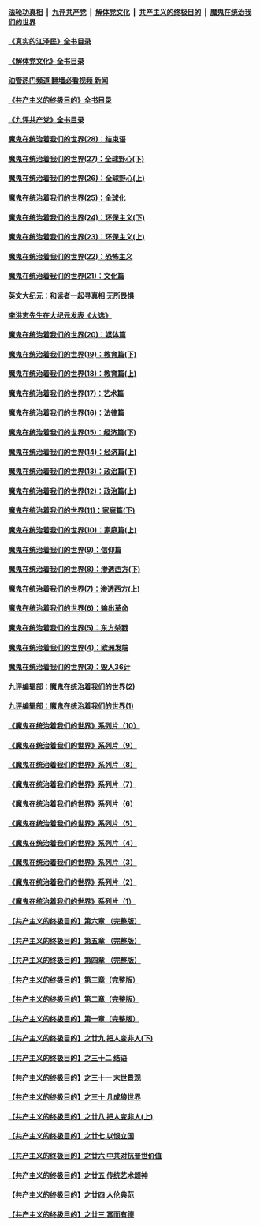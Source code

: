 ####  [法轮功真相](../../../../basic/blob/master/README.md?t=05160302) &nbsp;|&nbsp; [九评共产党](../../../../9ping.md/blob/master/README.md?t=05160302) &nbsp;|&nbsp; [解体党文化](../../../../jtdwh.md/blob/master/README.md?t=05160302)  &nbsp;|&nbsp; [共产主义的终极目的](../../../../gczydzjmd.md/blob/master/README.md?t=05160302) &nbsp;|&nbsp; [魔鬼在统治我们的世界](../../../../mgztzwmdsj.md/blob/master/README.md?t=05160302) 

#### [《真实的江泽民》全书目录](../pages/nsc422/n13721399.md?t=05160302) 

#### [《解体党文化》全书目录](../pages/nsc422/n13721157.md?t=05160302) 

#### [油管热门频道 翻墙必看视频 新闻](http://45.76.130.85:81/youtube.html?05160302)

#### [《共产主义的终极目的》全书目录](../pages/nsc422/n13721048.md?t=05160302) 

#### [《九评共产党》全书目录](../pages/nsc422/n13708085.md?t=05160302) 

#### [魔鬼在统治着我们的世界(28)：结束语](../pages/nsc422/n10936246.md?t=05160302) 

#### [魔鬼在统治着我们的世界(27)：全球野心(下)](../pages/nsc422/n10928319.md?t=05160302) 

#### [魔鬼在统治着我们的世界(26)：全球野心(上)](../pages/nsc422/n10900318.md?t=05160302) 

#### [魔鬼在统治着我们的世界(25)：全球化](../pages/nsc422/n10788205.md?t=05160302) 

#### [魔鬼在统治着我们的世界(24)：环保主义(下)](../pages/nsc422/n10695307.md?t=05160302) 

#### [魔鬼在统治着我们的世界(23)：环保主义(上)](../pages/nsc422/n10688613.md?t=05160302) 

#### [魔鬼在统治着我们的世界(22)：恐怖主义](../pages/nsc422/n10614727.md?t=05160302) 

#### [魔鬼在统治着我们的世界(21)：文化篇](../pages/nsc422/n10597706.md?t=05160302) 

#### [英文大纪元：和读者一起寻真相 无所畏惧](../pages/nsc422/n12542027.md?t=05160302) 

#### [李洪志先生在大纪元发表《大选》](../pages/nsc422/n12534746.md?t=05160302) 

#### [魔鬼在统治着我们的世界(20)：媒体篇](../pages/nsc422/n10586579.md?t=05160302) 

#### [魔鬼在统治着我们的世界(19)：教育篇(下)](../pages/nsc422/n10564808.md?t=05160302) 

#### [魔鬼在统治着我们的世界(18)：教育篇(上)](../pages/nsc422/n10526970.md?t=05160302) 

#### [魔鬼在统治着我们的世界(17)：艺术篇](../pages/nsc422/n10499093.md?t=05160302) 

#### [魔鬼在统治着我们的世界(16)：法律篇](../pages/nsc422/n10485969.md?t=05160302) 

#### [魔鬼在统治着我们的世界(15)：经济篇(下)](../pages/nsc422/n10469975.md?t=05160302) 

#### [魔鬼在统治着我们的世界(14)：经济篇(上)](../pages/nsc422/n10457370.md?t=05160302) 

#### [魔鬼在统治着我们的世界(13)：政治篇(下)](../pages/nsc422/n10448270.md?t=05160302) 

#### [魔鬼在统治着我们的世界(12)：政治篇(上)](../pages/nsc422/n10444576.md?t=05160302) 

#### [魔鬼在统治着我们的世界(11)：家庭篇(下)](../pages/nsc422/n10440961.md?t=05160302) 

#### [魔鬼在统治着我们的世界(10)：家庭篇(上)](../pages/nsc422/n10435448.md?t=05160302) 

#### [魔鬼在统治着我们的世界(9)：信仰篇](../pages/nsc422/n10432159.md?t=05160302) 

#### [魔鬼在统治着我们的世界(8)：渗透西方(下)](../pages/nsc422/n10429603.md?t=05160302) 

#### [魔鬼在统治着我们的世界(7)：渗透西方(上)](../pages/nsc422/n10426013.md?t=05160302) 

#### [魔鬼在统治着我们的世界(6)：输出革命](../pages/nsc422/n10421536.md?t=05160302) 

#### [魔鬼在统治着我们的世界(5)：东方杀戮](../pages/nsc422/n10417707.md?t=05160302) 

#### [魔鬼在统治着我们的世界(4)：欧洲发端](../pages/nsc422/n10414890.md?t=05160302) 

#### [魔鬼在统治着我们的世界(3)：毁人36计](../pages/nsc422/n10411583.md?t=05160302) 

#### [九评编辑部：魔鬼在统治着我们的世界(2)](../pages/nsc422/n10410036.md?t=05160302) 

#### [九评编辑部：魔鬼在统治着我们的世界(1)](../pages/nsc422/n10406825.md?t=05160302) 

#### [《魔鬼在统治着我们的世界》系列片（10）](../pages/nsc422/n12292670.md?t=05160302) 

#### [《魔鬼在统治着我们的世界》系列片（9）](../pages/nsc422/n12290859.md?t=05160302) 

#### [《魔鬼在统治着我们的世界》系列片（8）](../pages/nsc422/n12287445.md?t=05160302) 

#### [《魔鬼在统治着我们的世界》系列片（7）](../pages/nsc422/n12283425.md?t=05160302) 

#### [《魔鬼在统治着我们的世界》系列片（6）](../pages/nsc422/n12282314.md?t=05160302) 

#### [《魔鬼在统治着我们的世界》系列片（5）](../pages/nsc422/n12281419.md?t=05160302) 

#### [《魔鬼在统治着我们的世界》系列片（4）](../pages/nsc422/n12274024.md?t=05160302) 

#### [《魔鬼在统治着我们的世界》系列片（3）](../pages/nsc422/n12271322.md?t=05160302) 

#### [《魔鬼在统治着我们的世界》系列片（2）](../pages/nsc422/n12269049.md?t=05160302) 

#### [《魔鬼在统治着我们的世界》系列片（1）](../pages/nsc422/n12267575.md?t=05160302) 

#### [【共产主义的终极目的】第六章 （完整版）](../pages/nsc422/n11428913.md?t=05160302) 

#### [【共产主义的终极目的】第五章 （完整版）](../pages/nsc422/n11428912.md?t=05160302) 

#### [【共产主义的终极目的】第四章 （完整版）](../pages/nsc422/n11428907.md?t=05160302) 

#### [【共产主义的终极目的】第三章（完整版）](../pages/nsc422/n11428848.md?t=05160302) 

#### [【共产主义的终极目的】第二章（完整版）](../pages/nsc422/n11428831.md?t=05160302) 

#### [【共产主义的终极目的】第一章（完整版）](../pages/nsc422/n11417651.md?t=05160302) 

#### [【共产主义的终极目的】之廿九 把人变非人(下)](../pages/nsc422/n11344140.md?t=05160302) 

#### [【共产主义的终极目的】之三十二 结语](../pages/nsc422/n11360535.md?t=05160302) 

#### [【共产主义的终极目的】之三十一 末世景观](../pages/nsc422/n11351129.md?t=05160302) 

#### [【共产主义的终极目的】之三十 几成狼世界](../pages/nsc422/n11348280.md?t=05160302) 

#### [【共产主义的终极目的】之廿八 把人变非人(上)](../pages/nsc422/n11340492.md?t=05160302) 

#### [【共产主义的终极目的】之廿七 以恨立国](../pages/nsc422/n11336944.md?t=05160302) 

#### [【共产主义的终极目的】之廿六 中共对抗普世价值](../pages/nsc422/n11324785.md?t=05160302) 

#### [【共产主义的终极目的】之廿五 传统艺术颂神](../pages/nsc422/n11296396.md?t=05160302) 

#### [【共产主义的终极目的】之廿四 人伦典范](../pages/nsc422/n11296397.md?t=05160302) 

#### [【共产主义的终极目的】之廿三 富而有德](../pages/nsc422/n11283598.md?t=05160302) 

<img src='http://gfw-breaker.win/goodnews/indexes/nsc422.md' width='0px' height='0px'/>
